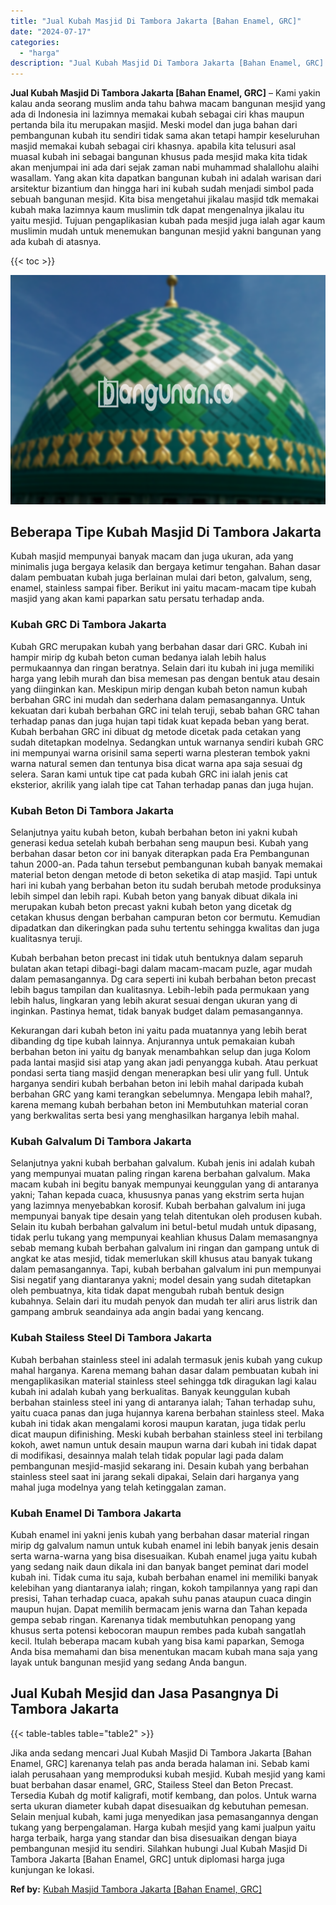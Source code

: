 ```yaml
---
title: "Jual Kubah Masjid Di Tambora Jakarta [Bahan Enamel, GRC]"
date: "2024-07-17"
categories: 
  - "harga"
description: "Jual Kubah Masjid Di Tambora Jakarta [Bahan Enamel, GRC]. Jika anda sedang mencari Jual Kubah Masjid Di Tambora Jakarta [Bahan Enamel, GRC] karenanya telah..."
---
```


**Jual Kubah Masjid Di Tambora Jakarta \[Bahan Enamel, GRC\]** – Kami yakin kalau anda seorang muslim anda tahu bahwa macam bangunan mesjid yang ada di Indonesia ini lazimnya memakai kubah sebagai ciri khas maupun pertanda bila itu merupakan masjid. Meski model dan juga bahan dari pembangunan kubah itu sendiri tidak sama akan tetapi hampir keseluruhan masjid memakai kubah sebagai ciri khasnya. apabila kita telusuri asal muasal kubah ini sebagai bangunan khusus pada mesjid maka kita tidak akan menjumpai ini ada dari sejak zaman nabi muhammad shalallohu alaihi wasallam. Yang akan kita dapatkan bangunan kubah ini adalah warisan dari arsitektur bizantium dan hingga hari ini kubah sudah menjadi simbol pada sebuah bangunan mesjid. Kita bisa mengetahui jikalau masjid tdk memakai kubah maka lazimnya kaum muslimin tdk dapat mengenalnya jikalau itu yaitu mesjid. Tujuan pengaplikasian kubah pada mesjid juga ialah agar kaum muslimin mudah untuk menemukan bangunan mesjid yakni bangunan yang ada kubah di atasnya.

{{< toc >}}

![Jual Kubah Masjid Di Tambora Jakarta [Bahan Enamel, GRC]](/images/jual-kubah-masjid-25.png)

## Beberapa Tipe Kubah Masjid Di Tambora Jakarta

Kubah masjid mempunyai banyak macam dan juga ukuran, ada yang minimalis juga bergaya kelasik dan bergaya ketimur tengahan. Bahan dasar dalam pembuatan kubah juga berlainan mulai dari beton, galvalum, seng, enamel, stainless sampai fiber. Berikut ini yaitu macam-macam tipe kubah masjid yang akan kami paparkan satu persatu terhadap anda.

### Kubah GRC Di Tambora Jakarta

Kubah GRC merupakan kubah yang berbahan dasar dari GRC. Kubah ini hampir mirip dg kubah beton cuman bedanya ialah lebih halus permukaannya dan ringan beratnya. Selain dari itu kubah ini juga memiliki harga yang lebih murah dan bisa memesan pas dengan bentuk atau desain yang diinginkan kan. Meskipun mirip dengan kubah beton namun kubah berbahan GRC ini mudah dan sederhana dalam pemasangannya. Untuk kekuatan dari kubah berbahan GRC ini telah teruji, sebab bahan GRC tahan terhadap panas dan juga hujan tapi tidak kuat kepada beban yang berat. Kubah berbahan GRC ini dibuat dg metode dicetak pada cetakan yang sudah ditetapkan modelnya. Sedangkan untuk warnanya sendiri kubah GRC ini mempunyai warna orisinil sama seperti warna plesteran tembok yakni warna natural semen dan tentunya bisa dicat warna apa saja sesuai dg selera. Saran kami untuk tipe cat pada kubah GRC ini ialah jenis cat eksterior, akrilik yang ialah tipe cat Tahan terhadap panas dan juga hujan.

### Kubah Beton Di Tambora Jakarta

Selanjutnya yaitu kubah beton, kubah berbahan beton ini yakni kubah generasi kedua setelah kubah berbahan seng maupun besi. Kubah yang berbahan dasar beton cor ini banyak diterapkan pada Era Pembangunan tahun 2000-an. Pada tahun tersebut pembangunan kubah banyak memakai material beton dengan metode di beton seketika di atap masjid. Tapi untuk hari ini kubah yang berbahan beton itu sudah berubah metode produksinya lebih simpel dan lebih rapi. Kubah beton yang banyak dibuat dikala ini merupakan kubah beton precast yakni kubah beton yang dicetak dg cetakan khusus dengan berbahan campuran beton cor bermutu. Kemudian dipadatkan dan dikeringkan pada suhu tertentu sehingga kwalitas dan juga kualitasnya teruji.

Kubah berbahan beton precast ini tidak utuh bentuknya dalam separuh bulatan akan tetapi dibagi-bagi dalam macam-macam puzle, agar mudah dalam pemasangannya. Dg cara seperti ini kubah berbahan beton precast lebih bagus tampilan dan kualitasnya. Lebih-lebih pada permukaan yang lebih halus, lingkaran yang lebih akurat sesuai dengan ukuran yang di inginkan. Pastinya hemat, tidak banyak budget dalam pemasangannya.

Kekurangan dari kubah beton ini yaitu pada muatannya yang lebih berat dibanding dg tipe kubah lainnya. Anjurannya untuk pemakaian kubah berbahan beton ini yaitu dg banyak menambahkan selup dan juga Kolom pada lantai masjid sisi atap yang akan jadi penyangga kubah. Atau perkuat pondasi serta tiang masjid dengan menerapkan besi ulir yang full. Untuk harganya sendiri kubah berbahan beton ini lebih mahal daripada kubah berbahan GRC yang kami terangkan sebelumnya. Mengapa lebih mahal?, karena memang kubah berbahan beton ini Membutuhkan material coran yang berkwalitas serta besi yang menghasilkan harganya lebih mahal.

### Kubah Galvalum Di Tambora Jakarta

Selanjutnya yakni kubah berbahan galvalum. Kubah jenis ini adalah kubah yang mempunyai muatan paling ringan karena berbahan galvalum. Maka macam kubah ini begitu banyak mempunyai keunggulan yang di antaranya yakni; Tahan kepada cuaca, khususnya panas yang ekstrim serta hujan yang lazimnya menyebabkan korosif. Kubah berbahan galvalum ini juga mempunyai banyak tipe desain yang telah ditentukan oleh produsen kubah. Selain itu kubah berbahan galvalum ini betul-betul mudah untuk dipasang, tidak perlu tukang yang mempunyai keahlian khusus Dalam memasangnya sebab memang kubah berbahan galvalum ini ringan dan gampang untuk di angkat ke atas mesjid, tidak memerlukan skill khusus atau banyak tukang dalam pemasangannya. Tapi, kubah berbahan galvalum ini pun mempunyai Sisi negatif yang diantaranya yakni; model desain yang sudah ditetapkan oleh pembuatnya, kita tidak dapat mengubah rubah bentuk design kubahnya. Selain dari itu mudah penyok dan mudah ter aliri arus listrik dan gampang ambruk seandainya ada angin badai yang kencang.

### Kubah Stailess Steel Di Tambora Jakarta

Kubah berbahan stainless steel ini adalah termasuk jenis kubah yang cukup mahal harganya. Karena memang bahan dasar dalam pembuatan kubah ini mengaplikasikan material stainless steel sehingga tdk diragukan lagi kalau kubah ini adalah kubah yang berkualitas. Banyak keunggulan kubah berbahan stainless steel ini yang di antaranya ialah; Tahan terhadap suhu, yaitu cuaca panas dan juga hujannya karena berbahan stainless steel. Maka kubah ini tidak akan mengalami korosi maupun karatan, juga tidak perlu dicat maupun difinishing. Meski kubah berbahan stainless steel ini terbilang kokoh, awet namun untuk desain maupun warna dari kubah ini tidak dapat di modifikasi, desainnya malah telah tidak popular lagi pada dalam pembangunan mesjid-masjid sekarang ini. Desain kubah yang berbahan stainless steel saat ini jarang sekali dipakai, Selain dari harganya yang mahal juga modelnya yang telah ketinggalan zaman.

### Kubah Enamel Di Tambora Jakarta

Kubah enamel ini yakni jenis kubah yang berbahan dasar material ringan mirip dg galvalum namun untuk kubah enamel ini lebih banyak jenis desain serta warna-warna yang bisa disesuaikan. Kubah enamel juga yaitu kubah yang sedang naik daun dikala ini dan banyak banget peminat dari model kubah ini. Tidak cuma itu saja, kubah berbahan enamel ini memiliki banyak kelebihan yang diantaranya ialah; ringan, kokoh tampilannya yang rapi dan presisi, Tahan terhadap cuaca, apakah suhu panas ataupun cuaca dingin maupun hujan. Dapat memilih bermacam jenis warna dan Tahan kepada gempa sebab ringan. Karenanya tidak membutuhkan penopang yang khusus serta potensi kebocoran maupun rembes pada kubah sangatlah kecil. Itulah beberapa macam kubah yang bisa kami paparkan, Semoga Anda bisa memahami dan bisa menentukan macam kubah mana saja yang layak untuk bangunan mesjid yang sedang Anda bangun.

## Jual Kubah Mesjid dan Jasa Pasangnya Di Tambora Jakarta

{{< table-tables table="table2" >}}

Jika anda sedang mencari Jual Kubah Masjid Di Tambora Jakarta \[Bahan Enamel, GRC\] karenanya telah pas anda berada halaman ini. Sebab kami ialah perusahaan yang memproduksi kubah mesjid. Kubah mesjid yang kami buat berbahan dasar enamel, GRC, Stailess Steel dan Beton Precast. Tersedia Kubah dg motif kaligrafi, motif kembang, dan polos. Untuk warna serta ukuran diameter kubah dapat disesuaikan dg kebutuhan pemesan. Selain menjual kubah, kami juga menyedikan jasa pemasangannya dengan tukang yang berpengalaman. Harga kubah mesjid yang kami jualpun yaitu harga terbaik, harga yang standar dan bisa disesuaikan dengan biaya pembangunan mesjid itu sendiri. Silahkan hubungi Jual Kubah Masjid Di Tambora Jakarta \[Bahan Enamel, GRC\] untuk diplomasi harga juga kunjungan ke lokasi.

**Ref by:** [Kubah Masjid Tambora Jakarta [Bahan Enamel, GRC]](https://id.wikipedia.org/wiki/Kubah)
